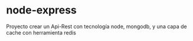 ﻿# node-express
Proyecto crear un Api-Rest con tecnología node, mongodb, y una capa de cache con herramienta redis




